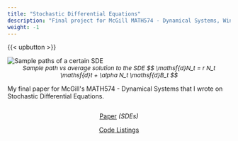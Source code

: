 ```yaml
---
title: "Stochastic Differential Equations"
description: "Final project for McGill MATH574 - Dynamical Systems, Winter 2025"
weight: -1
---
```


{{< upbutton >}}



<div class="image-wrapper">
<img src="/images/geometricbt.png" alt="Sample paths of a certain SDE"/>
</div>

<div style="text-align: center;">
<em style="text-align:center; font-size: 10pt;">Sample path vs average solution to the SDE $$
\mathsf{d}N_t = r N_t \mathsf{d}t + \alpha N_t \mathsf{d}B_t
$$</em>
</div>



My final paper for McGill's MATH574 - Dynamical Systems that I wrote on Stochastic Differential Equations.


<div style="display:flex; flex-direction:column; text-align: center;">
    <div>
        <p><a href="/images/MATH574Report.pdf" target="_blank">Paper</a> <em>(SDEs)</em></p>
         <p><a href="https://gist.github.com/louismeunier/b7793e840be8bf0ed03ffeb08e4d1e84" target="_blank">Code Listings</a></p>
    </div>
</div>

<!-- <a target="_blank" href="https://gist.github.com/louismeunier/73bca85d475ec6ae2541040b58aeea9d">Source Code<a> -->
